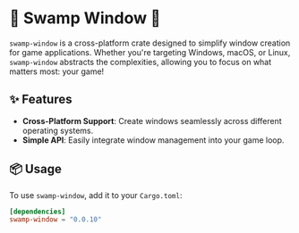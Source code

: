 # 🌿 Swamp Window 🌿

`swamp-window` is a cross-platform crate designed to simplify window creation for game applications.
Whether you're targeting Windows, macOS, or Linux, `swamp-window` abstracts the complexities,
allowing you to focus on what matters most: your game!

## ✨ Features

- **Cross-Platform Support**: Create windows seamlessly across different operating systems.
- **Simple API**: Easily integrate window management into your game loop.

## 📦 Usage

To use `swamp-window`, add it to your `Cargo.toml`:

```toml
[dependencies]
swamp-window = "0.0.10"
```
